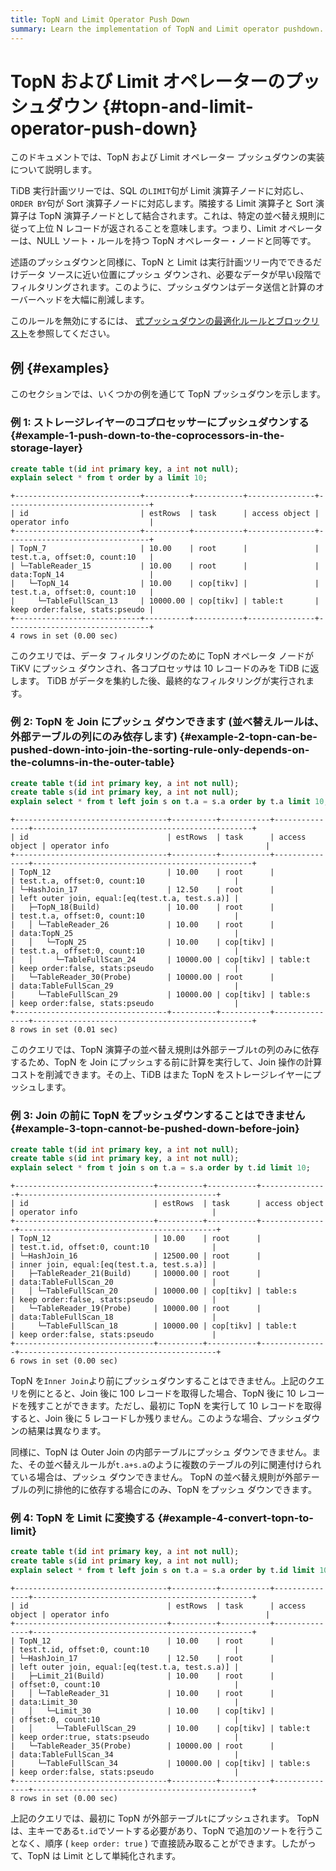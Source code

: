 ```yaml
---
title: TopN and Limit Operator Push Down
summary: Learn the implementation of TopN and Limit operator pushdown.
---
```


# TopN および Limit オペレーターのプッシュダウン {#topn-and-limit-operator-push-down}

このドキュメントでは、TopN および Limit オペレーター プッシュダウンの実装について説明します。

TiDB 実行計画ツリーでは、SQL の`LIMIT`句が Limit 演算子ノードに対応し、 `ORDER BY`句が Sort 演算子ノードに対応します。隣接する Limit 演算子と Sort 演算子は TopN 演算子ノードとして結合されます。これは、特定の並べ替え規則に従って上位 N レコードが返されることを意味します。つまり、Limit オペレーターは、NULL ソート・ルールを持つ TopN オペレーター・ノードと同等です。

述語のプッシュダウンと同様に、TopN と Limit は実行計画ツリー内でできるだけデータ ソースに近い位置にプッシュ ダウンされ、必要なデータが早い段階でフィルタリングされます。このように、プッシュダウンはデータ送信と計算のオーバーヘッドを大幅に削減します。

このルールを無効にするには、 [式プッシュダウンの最適化ルールとブロックリスト](/blocklist-control-plan.md)を参照してください。

## 例 {#examples}

このセクションでは、いくつかの例を通じて TopN プッシュダウンを示します。

### 例 1: ストレージレイヤーのコプロセッサーにプッシュダウンする {#example-1-push-down-to-the-coprocessors-in-the-storage-layer}


```sql
create table t(id int primary key, a int not null);
explain select * from t order by a limit 10;
```

```
+----------------------------+----------+-----------+---------------+--------------------------------+
| id                         | estRows  | task      | access object | operator info                  |
+----------------------------+----------+-----------+---------------+--------------------------------+
| TopN_7                     | 10.00    | root      |               | test.t.a, offset:0, count:10   |
| └─TableReader_15           | 10.00    | root      |               | data:TopN_14                   |
|   └─TopN_14                | 10.00    | cop[tikv] |               | test.t.a, offset:0, count:10   |
|     └─TableFullScan_13     | 10000.00 | cop[tikv] | table:t       | keep order:false, stats:pseudo |
+----------------------------+----------+-----------+---------------+--------------------------------+
4 rows in set (0.00 sec)
```

このクエリでは、データ フィルタリングのために TopN オペレータ ノードが TiKV にプッシュ ダウンされ、各コプロセッサは 10 レコードのみを TiDB に返します。 TiDB がデータを集約した後、最終的なフィルタリングが実行されます。

### 例 2: TopN を Join にプッシュ ダウンできます (並べ替えルールは、外部テーブルの列にのみ依存します) {#example-2-topn-can-be-pushed-down-into-join-the-sorting-rule-only-depends-on-the-columns-in-the-outer-table}


```sql
create table t(id int primary key, a int not null);
create table s(id int primary key, a int not null);
explain select * from t left join s on t.a = s.a order by t.a limit 10;
```

```
+----------------------------------+----------+-----------+---------------+-------------------------------------------------+
| id                               | estRows  | task      | access object | operator info                                   |
+----------------------------------+----------+-----------+---------------+-------------------------------------------------+
| TopN_12                          | 10.00    | root      |               | test.t.a, offset:0, count:10                    |
| └─HashJoin_17                    | 12.50    | root      |               | left outer join, equal:[eq(test.t.a, test.s.a)] |
|   ├─TopN_18(Build)               | 10.00    | root      |               | test.t.a, offset:0, count:10                    |
|   │ └─TableReader_26             | 10.00    | root      |               | data:TopN_25                                    |
|   │   └─TopN_25                  | 10.00    | cop[tikv] |               | test.t.a, offset:0, count:10                    |
|   │     └─TableFullScan_24       | 10000.00 | cop[tikv] | table:t       | keep order:false, stats:pseudo                  |
|   └─TableReader_30(Probe)        | 10000.00 | root      |               | data:TableFullScan_29                           |
|     └─TableFullScan_29           | 10000.00 | cop[tikv] | table:s       | keep order:false, stats:pseudo                  |
+----------------------------------+----------+-----------+---------------+-------------------------------------------------+
8 rows in set (0.01 sec)
```

このクエリでは、TopN 演算子の並べ替え規則は外部テーブル`t`の列のみに依存するため、TopN を Join にプッシュする前に計算を実行して、Join 操作の計算コストを削減できます。その上、TiDB はまた TopN をストレージレイヤーにプッシュします。

### 例 3: Join の前に TopN をプッシュダウンすることはできません {#example-3-topn-cannot-be-pushed-down-before-join}


```sql
create table t(id int primary key, a int not null);
create table s(id int primary key, a int not null);
explain select * from t join s on t.a = s.a order by t.id limit 10;
```

```
+-------------------------------+----------+-----------+---------------+--------------------------------------------+
| id                            | estRows  | task      | access object | operator info                              |
+-------------------------------+----------+-----------+---------------+--------------------------------------------+
| TopN_12                       | 10.00    | root      |               | test.t.id, offset:0, count:10              |
| └─HashJoin_16                 | 12500.00 | root      |               | inner join, equal:[eq(test.t.a, test.s.a)] |
|   ├─TableReader_21(Build)     | 10000.00 | root      |               | data:TableFullScan_20                      |
|   │ └─TableFullScan_20        | 10000.00 | cop[tikv] | table:s       | keep order:false, stats:pseudo             |
|   └─TableReader_19(Probe)     | 10000.00 | root      |               | data:TableFullScan_18                      |
|     └─TableFullScan_18        | 10000.00 | cop[tikv] | table:t       | keep order:false, stats:pseudo             |
+-------------------------------+----------+-----------+---------------+--------------------------------------------+
6 rows in set (0.00 sec)
```

TopN を`Inner Join`より前にプッシュダウンすることはできません。上記のクエリを例にとると、Join 後に 100 レコードを取得した場合、TopN 後に 10 レコードを残すことができます。ただし、最初に TopN を実行して 10 レコードを取得すると、Join 後に 5 レコードしか残りません。このような場合、プッシュダウンの結果は異なります。

同様に、TopN は Outer Join の内部テーブルにプッシュ ダウンできません。また、その並べ替えルールが`t.a+s.a`のように複数のテーブルの列に関連付けられている場合は、プッシュ ダウンできません。 TopN の並べ替え規則が外部テーブルの列に排他的に依存する場合にのみ、TopN をプッシュ ダウンできます。

### 例 4: TopN を Limit に変換する {#example-4-convert-topn-to-limit}


```sql
create table t(id int primary key, a int not null);
create table s(id int primary key, a int not null);
explain select * from t left join s on t.a = s.a order by t.id limit 10;
```

```
+----------------------------------+----------+-----------+---------------+-------------------------------------------------+
| id                               | estRows  | task      | access object | operator info                                   |
+----------------------------------+----------+-----------+---------------+-------------------------------------------------+
| TopN_12                          | 10.00    | root      |               | test.t.id, offset:0, count:10                   |
| └─HashJoin_17                    | 12.50    | root      |               | left outer join, equal:[eq(test.t.a, test.s.a)] |
|   ├─Limit_21(Build)              | 10.00    | root      |               | offset:0, count:10                              |
|   │ └─TableReader_31             | 10.00    | root      |               | data:Limit_30                                   |
|   │   └─Limit_30                 | 10.00    | cop[tikv] |               | offset:0, count:10                              |
|   │     └─TableFullScan_29       | 10.00    | cop[tikv] | table:t       | keep order:true, stats:pseudo                   |
|   └─TableReader_35(Probe)        | 10000.00 | root      |               | data:TableFullScan_34                           |
|     └─TableFullScan_34           | 10000.00 | cop[tikv] | table:s       | keep order:false, stats:pseudo                  |
+----------------------------------+----------+-----------+---------------+-------------------------------------------------+
8 rows in set (0.00 sec)

```

上記のクエリでは、最初に TopN が外部テーブル`t`にプッシュされます。 TopN は、主キーである`t.id`でソートする必要があり、TopN で追加のソートを行うことなく、順序 ( `keep order: true` ) で直接読み取ることができます。したがって、TopN は Limit として単純化されます。

